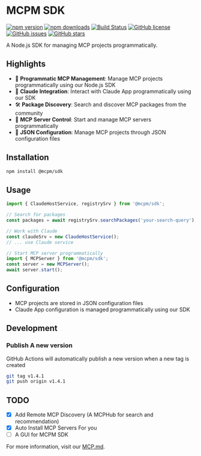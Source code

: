 # MCPM SDK

[![npm version](https://img.shields.io/npm/v/@mcpm/sdk.svg)](https://www.npmjs.com/package/@mcpm/sdk)
[![npm downloads](https://img.shields.io/npm/dm/@mcpm/sdk.svg)](https://www.npmjs.com/package/@mcpm/sdk)
[![Build Status](https://github.com/MCP-Club/mcpm/actions/workflows/test.yml/badge.svg)](https://github.com/MCP-Club/mcpm/actions)
[![GitHub license](https://img.shields.io/github/license/MCP-Club/mcpm.svg)](https://github.com/MCP-Club/mcpm/blob/main/LICENSE)
[![GitHub issues](https://img.shields.io/github/issues/MCP-Club/mcpm.svg)](https://github.com/MCP-Club/mcpm/issues)
[![GitHub stars](https://img.shields.io/github/stars/MCP-Club/mcpm.svg)](https://github.com/MCP-Club/mcpm/stargazers)

A Node.js SDK for managing MCP projects programmatically.

## Highlights

- 🚀 **Programmatic MCP Management**: Manage MCP projects programmatically using our Node.js SDK
- 🔄 **Claude Integration**: Interact with Claude App programmatically using our SDK
- 🛠️ **Package Discovery**: Search and discover MCP packages from the community
- 🔌 **MCP Server Control**: Start and manage MCP servers programmatically
- 📝 **JSON Configuration**: Manage MCP projects through JSON configuration files

## Installation

```bash
npm install @mcpm/sdk
```

## Usage

```typescript
import { ClaudeHostService, registrySrv } from '@mcpm/sdk';

// Search for packages
const packages = await registrySrv.searchPackages('your-search-query');

// Work with Claude
const claudeSrv = new ClaudeHostService();
// ... use Claude service

// Start MCP server programmatically
import { MCPServer } from '@mcpm/sdk';
const server = new MCPServer();
await server.start();
```

## Configuration

- MCP projects are stored in JSON configuration files
- Claude App configuration is managed programmatically using our SDK

## Development

### Publish A new version

GitHub Actions will automatically publish a new version when a new tag is created

```bash
git tag v1.4.1
git push origin v1.4.1
```

## TODO

- [x] Add Remote MCP Discovery (A MCPHub for search and recommendation)
- [x] Auto Install MCP Servers For you
- [ ] A GUI for MCPM SDK

For more information, visit our [MCP.md](./docs/MCP.md).
